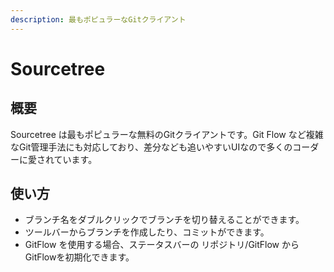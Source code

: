 ```yaml
---
description: 最もポピュラーなGitクライアント
---
```


# Sourcetree

## 概要

Sourcetree は最もポピュラーな無料のGitクライアントです。Git Flow など複雑なGit管理手法にも対応しており、差分なども追いやすいUIなので多くのコーダーに愛されています。

## 使い方

* ブランチ名をダブルクリックでブランチを切り替えることができます。
* ツールバーからブランチを作成したり、コミットができます。
* GitFlow を使用する場合、ステータスバーの リポジトリ/GitFlow からGitFlowを初期化できます。



